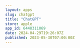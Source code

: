 ```yaml
---
layout: apps
slug: chatgpt
title: "ChatGPT"
store: apple
app_id: 6448311069
date: 2024-04-29T19:26:07Z
published: 2023-05-30T07:00:00Z
---
```


